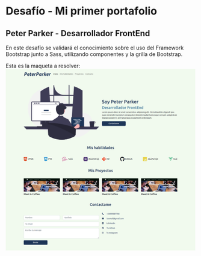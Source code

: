 # Desafío - Mi primer portafolio
## Peter Parker - Desarrollador FrontEnd

En este desafío se validará el conocimiento sobre el uso del Framework Bootstrap junto a Sass, utilizando componentes y la grilla de Bootstrap.

Esta es la maqueta a resolver:
![Maqueta portafolio](./assets/img/desktop.png)